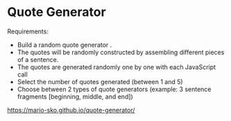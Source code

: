 # Quote Generator


Requirements: 
- Build a random quote generator . 
- The quotes will be randomly constructed by assembling different pieces of a sentence.
- The quotes are generated randomly one by one with each JavaScript call
- Select the number of quotes generated (between 1 and 5)
- Choose between 2 types of quote generators (example: 3 sentence fragments [beginning, middle, and end])

https://mario-sko.github.io/quote-generator/
